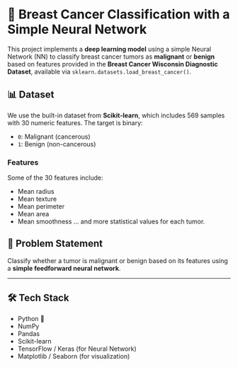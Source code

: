 # 🧠 Breast Cancer Classification with a Simple Neural Network

This project implements a **deep learning model** using a simple Neural Network (NN) to classify breast cancer tumors as **malignant** or **benign** based on features provided in the **Breast Cancer Wisconsin Diagnostic Dataset**, available via `sklearn.datasets.load_breast_cancer()`.

## 📊 Dataset

We use the built-in dataset from **Scikit-learn**, which includes 569 samples with 30 numeric features. The target is binary:
- `0`: Malignant (cancerous)
- `1`: Benign (non-cancerous)

### Features
Some of the 30 features include:
- Mean radius
- Mean texture
- Mean perimeter
- Mean area
- Mean smoothness
... and more statistical values for each tumor.

## 🧪 Problem Statement

Classify whether a tumor is malignant or benign based on its features using a **simple feedforward neural network**.

---

## 🛠️ Tech Stack

- Python 🐍
- NumPy
- Pandas
- Scikit-learn
- TensorFlow / Keras (for Neural Network)
- Matplotlib / Seaborn (for visualization)
